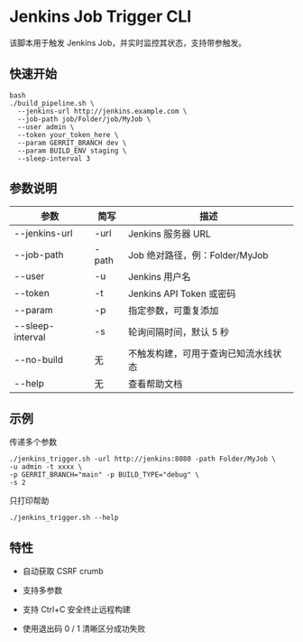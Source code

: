 # Jenkins Job Trigger CLI
该脚本用于触发 Jenkins Job，并实时监控其状态，支持带参触发。
## 快速开始
```shell
bash
./build_pipeline.sh \
  --jenkins-url http://jenkins.example.com \
  --job-path job/Folder/job/MyJob \
  --user admin \
  --token your_token_here \
  --param GERRIT_BRANCH dev \
  --param BUILD_ENV staging \
  --sleep-interval 3
```
## 参数说明
|参数|	简写|	描述|
|--|--|--|
|--jenkins-url <url>|	-url	|Jenkins 服务器 URL|
|--job-path <path>	|-path	|Job 绝对路径，例：Folder/MyJob|
|--user <user>	|-u	|Jenkins 用户名
|--token <token>|	-t	|Jenkins API Token 或密码
|--param <k> <v>	|-p	|指定参数，可重复添加
|--sleep-interval <sec>	|-s	|轮询间隔时间，默认 5 秒
|--no-build	|无	|不触发构建，可用于查询已知流水线状态
|--help	|无	|查看帮助文档

## 示例
传递多个参数
```shell
./jenkins_trigger.sh -url http://jenkins:8080 -path Folder/MyJob \
-u admin -t xxxx \
-p GERRIT_BRANCH="main" -p BUILD_TYPE="debug" \
-s 2
```
只打印帮助
```shell
./jenkins_trigger.sh --help
```

## 特性
- 自动获取 CSRF crumb

- 支持多参数

- 支持 Ctrl+C 安全终止远程构建

- 使用退出码 0 / 1 清晰区分成功失败
